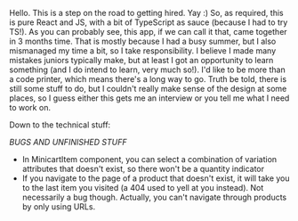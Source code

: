 Hello. This is a step on the road to getting hired. Yay :)
So, as required, this is pure React and JS, with a bit of TypeScript as sauce (because I had to try TS!).
As you can probably see, this app, if we can call it that, came together in 3 months time.
That is mostly because I had a busy summer, but I also mismanaged my time a bit, so I take responsibility.
I believe I made many mistakes juniors typically make, but at least I got an opportunity to learn something
(and I do intend to learn, very much so!). I'd like to be more than a code printer, which means there's a long way to go.
Truth be told, there is still some stuff to do, but I couldn't really make sense of the design at some places,
so I guess either this gets me an interview or you tell me what I need to work on.

Down to the technical stuff:


*BUGS AND UNFINISHED STUFF*
- In MinicartItem component, you can select a combination of variation attributes that doesn't exist, so there won't be a quantity indicator
- If you navigate to the page of a product that doesn't exist, it will take you to the last item you visited
    (a 404 used to yell at you instead). Not necessarily a bug though. Actually, you can't navigate through products by only using URLs.



